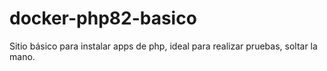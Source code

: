 # docker-php82-basico
Sitio básico para instalar apps de php, ideal para realizar pruebas, soltar la mano.
